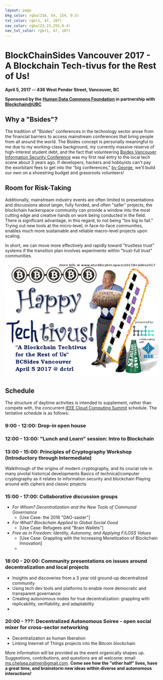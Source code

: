 ```yaml
---
layout: page
bkg_color: rgba(216, 54, 154, 0.5)
txt_color: rgb(1, 47, 107)
nav_color: rgba(23,23,255,0.4)
nav_txt_color: rgb(1, 47, 107)
---
```


# BlockChainSides Vancouver 2017 - A Blockchain Tech-tivus for the Rest of Us!

**April 5, 2017 -- 436 West Pender Street, Vancouver, BC**

**Sponsored by the [Human Data Commons Foundation](http://www.humandatacommons.org) in partnership with [Blockchain@UBC](http://www.blockchainubc.ca/)**

## Why a "Bsides"?

The tradition of "Bsides" conferences in the technology sector arose from the financial barriers to access mainstream conferences that bring people from all around the world. The Bsides concept is personally meaningful to me due to my working-class background, my currently massive reserve of high-interest student debt, and the fact that volunteering [Bsides Vancouver Information Security Conference](https://bsidesvancouver.com/) was my first real entry to the local tech scene about 3 years ago. If developers, hackers and hobbyists can't pay the exorbitant fees to get into the "big conferences," [by George](https://youtu.be/vn_PSJsl0LQ), we'll build our own on a shoestring budget and grassroots volunteers!

## Room for Risk-Taking

Additionally, mainstream industry events are often limited to presentations and discussions about larger, fully funded, and often "safer" projects, the blockchain hackerspace community can provide a window into the most cutting edge and creative hands on work being conducted in the field. There is significant advantage, in this regard, to not being "too big to fail." Trying out new tools at the micro-level, in face-to-face communities, enables much more sustainable and reliable macro-level projects upon scaling.

In short, we can move more effectively and rapidly toward "trustless trust" systems if the transition plan involves experiments within "trust-full trust" communities.

![April 5 2017 - BCSides Vancouver Free Drop-in Blockchain Summit](/images/2017projects/techtivus.png)

## Schedule

The structure of daytime activities is intended to supplement, rather than compete with, the concurrent [IEEE Cloud Computing Summit](http://conferences.computer.org/IC2E/2017/program.htm) schedule. The tentative schedule is as follows:

### **9:00 - 12:00: Drop-in open house**

### **12:00 - 13:00: "Lunch and Learn" session: Intro to Blockchain**

### **13:00 - 15:00: Principles of Cryptography Workshop (Introductory through Intermediate)**
Walkthrough of the origins of modern cryptography, and its crucial role in many pivotal historical developments
Basics of technical/computer cryptography as it relates to information security and blockchain
Playing around with ciphers and classic projects

### **15:00 - 17:00: Collaborative discussion groups**
* *For Whom? Decentralization and the New Tools of Communal Governance*
  * [Use Case: the 2016 "DAO-saster"]
* *For What? Blockchain Applied to Global Social Good*
  * [Use Case: Refugees and "Brain Wallets"]
* *Free as in Freedom: Identity, Autonomy, and Applying F/LOSS Values*
  * [Use Case: Grappling with the Increasing Monetization of Blockchain Innovation]
  *
### **18:00 - 20:00: Community presentations on issues around decentralization and local projects**
  * Insights and discoveries from a 3 year old ground-up decentralized community
  * Using tech dev tools and platforms to enable more democratic and transparent governance
  * Creating autonomous nodes for true decentralization: grappling with replicability, verifiability, and adaptability
  *
### **20:00 - ???: Decentralized Autonomous Soiree - open social mixer for cross-sector networking**
  * Decentralization as human liberation
  * Linking Internet of Things projects into the Bitcoin blockchain

More information will be provided as the event organically shapes up. Suggestions, contributions, and questions are all welcome: email ms.chelsea.palmer@gmail.com. **Come see how the "other half" lives, have a great time, and brainstorm new ideas within diverse and autonomous interactions!**
